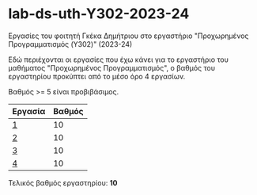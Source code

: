 # lab-ds-uth-Y302-2023-24

Εργασίες του φοιτητή Γκέκα Δημήτριου στο εργαστήριο "Προχωρημένος Προγραμματισμός (Y302)" (2023-24) 

Εδώ περιέχονται οι εργασίες που έχω κάνει για το εργαστήριο του μαθήματος "Προχωρημένος Προγραμματισμός", 
ο βαθμός του εργαστηρίου προκύπτει από το μέσο όρο 4 εργασίων.

Βαθμός >= 5 είναι προβιβάσιμος.

| Εργασία | Βαθμός     |
|---------|------------|
| [1](1/) | 10         |
| [2](2/) | 10         |
| [3](3/) | 10         |
| [4](4/) | 10         |

Τελικός βαθμός εργαστηρίου: **10**